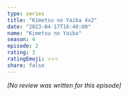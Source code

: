 ```yaml
---
type: series
title: "Kimetsu no Yaiba 4x2"
date: "2023-04-17T16:40:00"
name: "Kimetsu no Yaiba"
season: 4
episode: 2
rating: 3
ratingEmoji: ⭐️⭐️⭐️
share: false
---
```


*[No review was written for this episode]*
